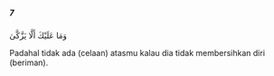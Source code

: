 ##### 7

<span class="ayah">وَمَا عَلَيْكَ أَلَّا يَزَّكَّىٰ</span>

<span class="ayah_translation">Padahal tidak ada (celaan) atasmu kalau dia tidak membersihkan diri (beriman).</span>
